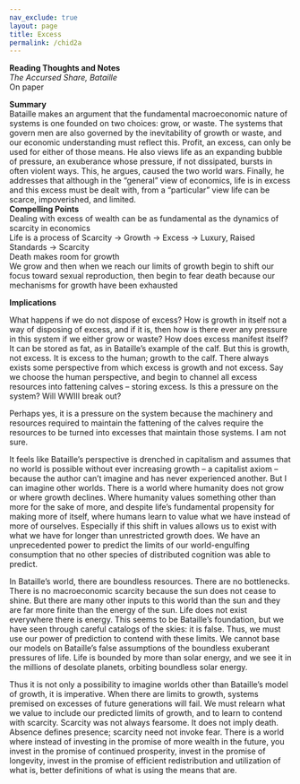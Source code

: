 ```yaml
---    
nav_exclude: true    
layout: page    
title: Excess
permalink: /chid2a    
---    
```

**Reading Thoughts and Notes**  
*The Accursed Share, Bataille*  
On paper  
  
**Summary**  
Bataille makes an argument that the fundamental macroeconomic nature of systems is one founded on two choices: grow, or waste. The systems that govern men are also governed by the inevitability of growth or waste, and our economic understanding must reflect this. Profit, an excess, can only be used for either of those means. He also views life as an expanding bubble of pressure, an exuberance whose pressure, if not dissipated, bursts in often violent ways. This, he argues, caused the two world wars. Finally, he addresses that although in the “general” view of economics, life is in excess and this excess must be dealt with, from a “particular” view life can be scarce, impoverished, and limited.  
**Compelling Points**  
Dealing with excess of wealth can be as fundamental as the dynamics of scarcity in economics  
Life is a process of Scarcity → Growth → Excess → Luxury, Raised Standards → Scarcity  
Death makes room for growth  
We grow and then when we reach our limits of growth begin to shift our focus toward sexual reproduction, then begin to fear death because our mechanisms for growth have been exhausted  
  
**Implications**  
  
What happens if we do not dispose of excess? How is growth in itself not a way of disposing of excess, and if it is, then how is there ever any pressure in this system if we either grow or waste? How does excess manifest itself? It can be stored as fat, as in Bataille’s example of the calf. But this is growth, not excess. It is excess to the human; growth to the calf. There always exists some perspective from which excess is growth and not excess. Say we choose the human perspective, and begin to channel all excess resources into fattening calves – storing excess. Is this a pressure on the system? Will WWIII break out?  
  
Perhaps yes, it is a pressure on the system because the machinery and resources required to maintain the fattening of the calves require the resources to be turned into excesses that maintain those systems. I am not sure.  
  
It feels like Bataille’s perspective is drenched in capitalism and assumes that no world is possible without ever increasing growth – a capitalist axiom – because the author can’t imagine and has never experienced another. But I can imagine other worlds. There is a world where humanity does not grow or where growth declines. Where humanity values something other than more for the sake of more, and despite life’s fundamental propensity for making more of itself, where humans learn to value what we have instead of more of ourselves. Especially if this shift in values allows us to exist with what we have for longer than unrestricted growth does. We have an unprecedented power to predict the limits of our world-engulfing consumption that no other species of distributed cognition was able to predict.  
  
In Bataille’s world, there are boundless resources. There are no bottlenecks. There is no macroeconomic scarcity because the sun does not cease to shine. But there are many other inputs to this world than the sun and they are far more finite than the energy of the sun. Life does not exist everywhere there is energy. This seems to be Bataille’s foundation, but we have seen through careful catalogs of the skies: it is false. Thus, we must use our power of prediction to contend with these limits. We cannot base our models on Bataille’s false assumptions of the boundless exuberant pressures of life. Life is bounded by more than solar energy, and we see it in the millions of desolate planets, orbiting boundless solar energy.  
  
Thus it is not only a possibility to imagine worlds other than Bataille’s model of growth, it is imperative. When there are limits to growth, systems premised on excesses of future generations will fail. We must relearn what we value to include our predicted limits of growth, and to learn to contend with scarcity. Scarcity was not always fearsome. It does not imply death. Absence defines presence; scarcity need not invoke fear. There is a world where instead of investing in the promise of more wealth in the future, you invest in the promise of continued prosperity, invest in the promise of longevity, invest in the promise of efficient redistribution and utilization of what is, better definitions of what is using the means that are.  
  